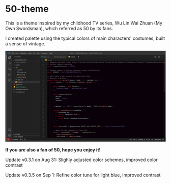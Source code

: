 # 50-theme

This is a theme inspired by my childhood TV series, Wu Lin Wai Zhuan (My Own Swordsman), which referred as 50 by its fans.

I created palette using the typical colors of main characters' costumes, built a sense of vintage.

![Theme preview](50-theme/Preview_0.3.6.png)

**If you are also a fan of 50, hope you enjoy it!**

Update v0.3.1 on Aug 31:
Slighly adjusted color schemes, improved color contrast

Update v0.3.5 on Sep 1:
Refine color tune for light blue, improved contrast
